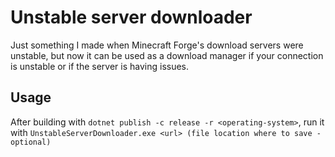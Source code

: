 # Unstable server downloader
Just something I made when Minecraft Forge's download servers were unstable, but now it can be used as a download manager if your connection is unstable or if the server is having issues.

## Usage
After building with `dotnet publish -c release -r <operating-system>`, run it with `UnstableServerDownloader.exe <url> (file location where to save - optional)`
